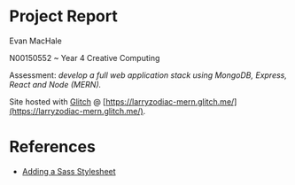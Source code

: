 # Project Report

Evan MacHale

N00150552 ~ Year 4 Creative Computing

Assessment: _develop a full web application stack using MongoDB, Express, React and Node (MERN)._

Site hosted with [Glitch](https://glitch.com/) @ [https://larryzodiac-mern.glitch.me/](https://larryzodiac-mern.glitch.me/).

# References 

- [Adding a Sass Stylesheet](https://facebook.github.io/create-react-app/docs/adding-a-sass-stylesheet)
